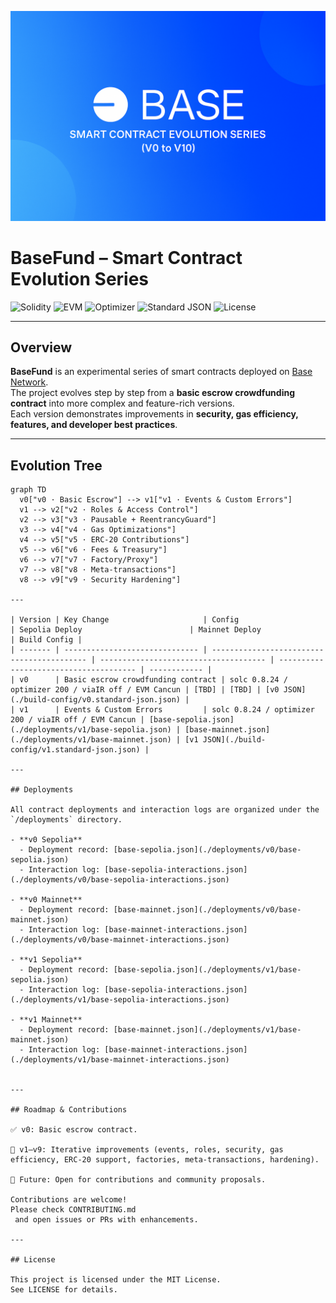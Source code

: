 ![BaseFund Banner](./assets/banner.png)

# BaseFund – Smart Contract Evolution Series

![Solidity](https://img.shields.io/badge/Solidity-0.8.24-informational)
![EVM](https://img.shields.io/badge/EVM-Cancún-blue)
![Optimizer](https://img.shields.io/badge/Optimizer-200_runs-brightgreen)
![Standard JSON](https://img.shields.io/badge/Verification-Standard%20JSON-success)
![License](https://img.shields.io/badge/License-MIT-lightgrey)

---

## Overview
**BaseFund** is an experimental series of smart contracts deployed on [Base Network](https://base.org).  
The project evolves step by step from a **basic escrow crowdfunding contract** into more complex and feature-rich versions.  
Each version demonstrates improvements in **security, gas efficiency, features, and developer best practices**.  

---

## Evolution Tree

```mermaid
graph TD
  v0["v0 · Basic Escrow"] --> v1["v1 · Events & Custom Errors"]
  v1 --> v2["v2 · Roles & Access Control"]
  v2 --> v3["v3 · Pausable + ReentrancyGuard"]
  v3 --> v4["v4 · Gas Optimizations"]
  v4 --> v5["v5 · ERC-20 Contributions"]
  v5 --> v6["v6 · Fees & Treasury"]
  v6 --> v7["v7 · Factory/Proxy"]
  v7 --> v8["v8 · Meta-transactions"]
  v8 --> v9["v9 · Security Hardening"]

---

| Version | Key Change                     | Config                                     | Sepolia Deploy                        | Mainnet Deploy                        | Build Config |
| ------- | ------------------------------ | ------------------------------------------ | ------------------------------------- | -------------------------------------- | ------------ |
| v0      | Basic escrow crowdfunding contract | solc 0.8.24 / optimizer 200 / viaIR off / EVM Cancun | [TBD] | [TBD] | [v0 JSON](./build-config/v0.standard-json.json) |
| v1      | Events & Custom Errors         | solc 0.8.24 / optimizer 200 / viaIR off / EVM Cancun | [base-sepolia.json](./deployments/v1/base-sepolia.json) | [base-mainnet.json](./deployments/v1/base-mainnet.json) | [v1 JSON](./build-config/v1.standard-json.json) |

---

## Deployments

All contract deployments and interaction logs are organized under the `/deployments` directory.

- **v0 Sepolia**
  - Deployment record: [base-sepolia.json](./deployments/v0/base-sepolia.json)
  - Interaction log: [base-sepolia-interactions.json](./deployments/v0/base-sepolia-interactions.json)

- **v0 Mainnet**
  - Deployment record: [base-mainnet.json](./deployments/v0/base-mainnet.json)
  - Interaction log: [base-mainnet-interactions.json](./deployments/v0/base-mainnet-interactions.json)

- **v1 Sepolia**
  - Deployment record: [base-sepolia.json](./deployments/v1/base-sepolia.json)
  - Interaction log: [base-sepolia-interactions.json](./deployments/v1/base-sepolia-interactions.json)

- **v1 Mainnet**
  - Deployment record: [base-mainnet.json](./deployments/v1/base-mainnet.json)
  - Interaction log: [base-mainnet-interactions.json](./deployments/v1/base-mainnet-interactions.json)


--- 

## Roadmap & Contributions

✅ v0: Basic escrow contract.

🔄 v1–v9: Iterative improvements (events, roles, security, gas efficiency, ERC-20 support, factories, meta-transactions, hardening).

🚀 Future: Open for contributions and community proposals.

Contributions are welcome!
Please check CONTRIBUTING.md
 and open issues or PRs with enhancements.

---

## License

This project is licensed under the MIT License.
See LICENSE for details.
